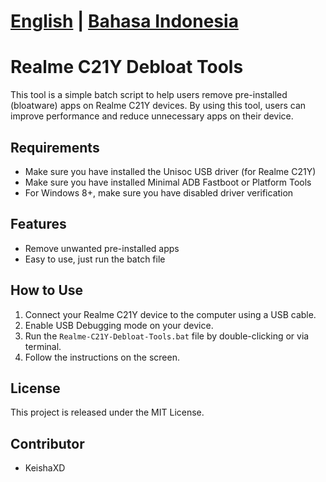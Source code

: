 # [English](README.md) | [Bahasa Indonesia](README-ID.md)

# Realme C21Y Debloat Tools
This tool is a simple batch script to help users remove pre-installed (bloatware) apps on Realme C21Y devices. By using this tool, users can improve performance and reduce unnecessary apps on their device.

## Requirements
- Make sure you have installed the Unisoc USB driver (for Realme C21Y)
- Make sure you have installed Minimal ADB Fastboot or Platform Tools
- For Windows 8+, make sure you have disabled driver verification

## Features
- Remove unwanted pre-installed apps
- Easy to use, just run the batch file

## How to Use
1. Connect your Realme C21Y device to the computer using a USB cable.
2. Enable USB Debugging mode on your device.
3. Run the `Realme-C21Y-Debloat-Tools.bat` file by double-clicking or via terminal.
4. Follow the instructions on the screen.

## License
This project is released under the MIT License.

## Contributor
- KeishaXD
